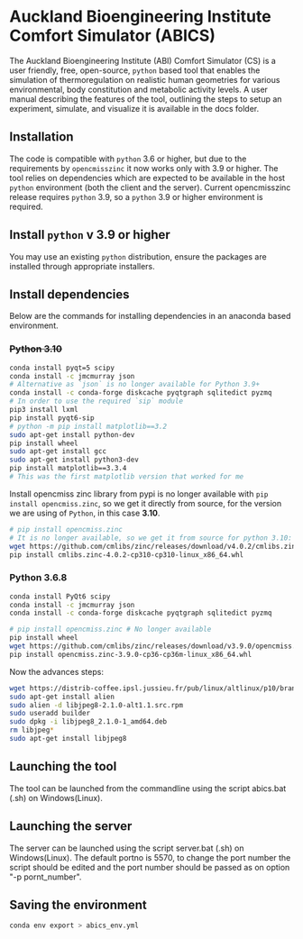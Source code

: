Auckland Bioengineering Institute Comfort Simulator (ABICS)
===========================================================

The Auckland Bioengineering Institute (ABI) Comfort Simulator (CS) is a user friendly, free, open-source, `python` based tool that enables the simulation of thermoregulation on realistic human geometries for various environmental, body constitution and metabolic activity levels.
A user manual describing the features of the tool, outlining the steps to setup an experiment, simulate, and visualize it is available in the docs folder.

Installation
-------------

The code is compatible with `python` 3.6 or higher, but due to the requirements by `opencmisszinc` it now works only with 3.9 or higher. The tool relies on dependencies which are expected to be available in the host `python` environment (both the client and the server).
Current opencmisszinc release requires `python` 3.9, so a `python` 3.9 or higher environment is required.

Install `python` v 3.9 or higher
-------------

You may use an existing `python` distribution, ensure the packages are installed through appropriate installers.

Install dependencies
-------------

Below are the commands for installing dependencies in an anaconda based environment.

### ~~Python 3.10~~

```sh
conda install pyqt=5 scipy
conda install -c jmcmurray json
# Alternative as `json` is no longer available for Python 3.9+
conda install -c conda-forge diskcache pyqtgraph sqlitedict pyzmq
# In order to use the required `sip` module
pip3 install lxml
pip install pyqt6-sip
# python -m pip install matplotlib==3.2
sudo apt-get install python-dev 
pip install wheel
sudo apt-get install gcc
sudo apt-get install python3-dev
pip install matplotlib==3.3.4
# This was the first matplotlib version that worked for me
```

Install opencmiss zinc library from pypi is no longer available with `pip install opencmiss.zinc`, so we get it directly from source, for the version we are using of `Python`, in this case **3.10**.

```sh
# pip install opencmiss.zinc
# It is no longer available, so we get it from source for python 3.10:
wget https://github.com/cmlibs/zinc/releases/download/v4.0.2/cmlibs.zinc-4.0.2-cp310-cp310-linux_x86_64.whl
pip install cmlibs.zinc-4.0.2-cp310-cp310-linux_x86_64.whl
```

### Python 3.6.8

```sh
conda install PyQt6 scipy 
conda install -c jmcmurray json
conda install -c conda-forge diskcache pyqtgraph sqlitedict pyzmq

# pip install opencmiss.zinc # No longer available
pip install wheel
wget https://github.com/cmlibs/zinc/releases/download/v3.9.0/opencmiss.zinc-3.9.0-cp36-cp36m-linux_x86_64.whl
pip install opencmiss.zinc-3.9.0-cp36-cp36m-linux_x86_64.whl
```

Now the advances steps:

```sh
wget https://distrib-coffee.ipsl.jussieu.fr/pub/linux/altlinux/p10/branch/x86_64/SRPMS.classic/libjpeg8-2.1.0-alt1.1.src.rpm
sudo apt-get install alien
sudo alien -d libjpeg8-2.1.0-alt1.1.src.rpm
sudo useradd builder
sudo dpkg -i libjpeg8_2.1.0-1_amd64.deb
rm libjpeg*
sudo apt-get install libjpeg8
```

Launching the tool
------------------

The tool can be launched from the commandline using the script abics.bat (.sh) on Windows(Linux).

Launching the server
--------------------

The server can be launched using the script server.bat (.sh) on Windows(Linux). The default portno is 5570, to change the port number the script should be edited and the port number should be passed as on option "-p pornt_number".

Saving the environment
--------------------

```sh
conda env export > abics_env.yml
```
